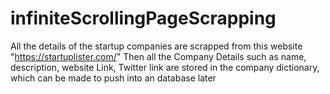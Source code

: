 # infiniteScrollingPageScrapping

All the details of the startup companies are scrapped from this website "https://startuplister.com/"
Then all the Company Details such as name, description, website Link, Twitter link are stored in the company dictionary, which can be made to push into an database later
